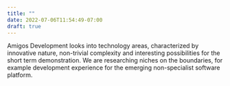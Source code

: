 ```yaml
---
title: ""
date: 2022-07-06T11:54:49-07:00
draft: true
---
```


  
Amigos Development looks into technology areas, characterized by innovative nature, non-trivial complexity and interesting possibilities for the short term demonstration. We are researching niches on the boundaries, for example development experience for the emerging non-specialist software platform. 

